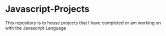 # Javascript-Projects
This repository is to house projects that I have completed or am working on with the Javascript Language
